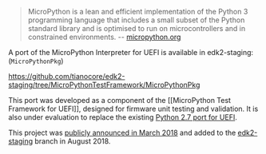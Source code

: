 > MicroPython is a lean and efficient implementation of the Python 3 programming language that includes a small subset of the Python standard library and is optimised to run on microcontrollers and in constrained environments.
-- [micropython.org](https://micropython.org/)

A port of the MicroPython Interpreter for UEFI is available in edk2-staging: (`MicroPythonPkg`)

https://github.com/tianocore/edk2-staging/tree/MicroPythonTestFramework/MicroPythonPkg

This port was developed as a component of the [[MicroPython Test Framework for UEFI]], designed for firmware unit testing and validation. It is also under evaluation to replace the existing [Python 2.7 port for UEFI](https://github.com/tianocore/edk2/tree/master/AppPkg/Applications/Python).

This project was [publicly announced in March 2018](https://software.intel.com/en-us/blogs/2018/03/08/implementing-micropython-as-a-uefi-test-framework) and added to the [edk2-staging](https://github.com/tianocore/edk2-staging) branch in August 2018.